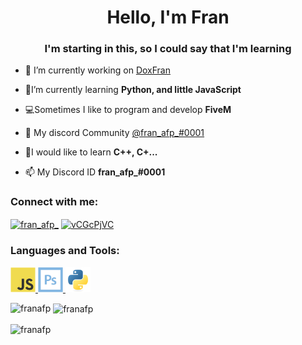 <h1 align="center">Hello, I'm Fran</h1>
<h3 align="center">I'm starting in this, so I could say that I'm learning</h3>

- 🔭 I’m currently working on [DoxFran](https://github.com/franafp/Fran-Dox-Tool)

- 🔰I’m currently learning **Python, and little JavaScript**

- 💻Sometimes I like to program and develop **FiveM**

- 📝 My discord Community [@fran_afp_#0001](https://discord.gg/vCGcPjVC)

- 🧠I would like to learn **C++, C+...**

- 📫 My Discord ID **fran_afp_#0001**

<h3 align="left">Connect with me:</h3>
<p align="left">
<a href="https://www.youtube.com/c/fran_afp_" target="blank"><img align="center" src="https://raw.githubusercontent.com/rahuldkjain/github-profile-readme-generator/master/src/images/icons/Social/youtube.svg" alt="fran_afp_" height="30" width="40" /></a>
<a href="https://discord.gg/vCGcPjVC" target="blank"><img align="center" src="https://raw.githubusercontent.com/rahuldkjain/github-profile-readme-generator/master/src/images/icons/Social/discord.svg" alt="vCGcPjVC" height="30" width="40" /></a>
</p>

<h3 align="left">Languages and Tools:</h3>
<p align="left"> <a href="https://developer.mozilla.org/en-US/docs/Web/JavaScript" target="_blank" rel="noreferrer"> <img src="https://raw.githubusercontent.com/devicons/devicon/master/icons/javascript/javascript-original.svg" alt="javascript" width="40" height="40"/> </a> <a href="https://www.photoshop.com/en" target="_blank" rel="noreferrer"> <img src="https://raw.githubusercontent.com/devicons/devicon/master/icons/photoshop/photoshop-line.svg" alt="photoshop" width="40" height="40"/> </a> <a href="https://www.python.org" target="_blank" rel="noreferrer"> <img src="https://raw.githubusercontent.com/devicons/devicon/master/icons/python/python-original.svg" alt="python" width="40" height="40"/> </a> </p>
<p><img align="left" src="https://github-readme-stats.vercel.app/api/top-langs?username=franafp&show_icons=true&theme=dark&locale=en&layout=compact" alt="franafp" /></p>

<p>&nbsp;<img align="center" src="https://github-readme-stats.vercel.app/api?username=franafp&show_icons=true&theme=dark&hide_border=true&locale=en" alt="franafp" /></p>

<p><img align="center" src="https://github-readme-streak-stats.herokuapp.com/?user=franafp&theme=dark" alt="franafp" /></p>
